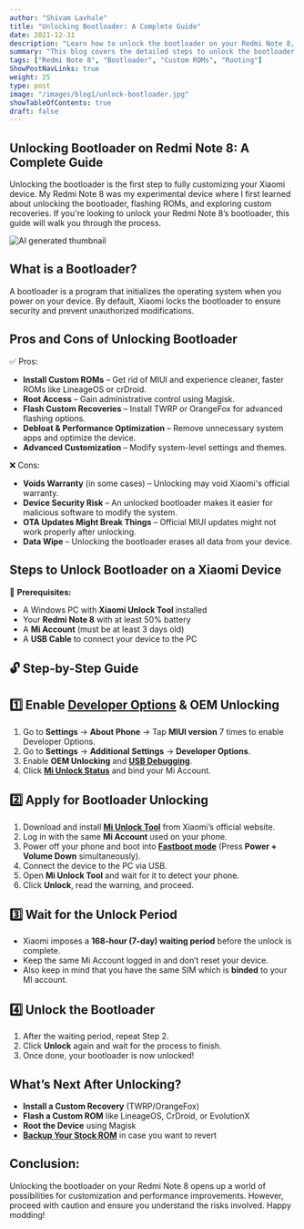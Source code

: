 ```yaml
---
author: "Shivam Lavhale"
title: "Unlocking Bootloader: A Complete Guide"
date: 2021-12-31
description: "Learn how to unlock the bootloader on your Redmi Note 8, including the pros and cons of an unlocked bootloader and the step-by-step process to do it."
summary: "This blog covers the detailed steps to unlock the bootloader on your Redmi Note 8, along with the benefits and risks of doing so. A personal take on experimenting with custom ROMs and modifications."
tags: ["Redmi Note 8", "Bootloader", "Custom ROMs", "Rooting"]
ShowPostNavLinks: true
weight: 25
type: post
image: "/images/blog1/unlock-bootloader.jpg"
showTableOfContents: true
draft: false
---
```


Unlocking Bootloader on Redmi Note 8: A Complete Guide
---
Unlocking the bootloader is the first step to fully customizing your Xiaomi device. My Redmi Note 8 was my experimental device where I first learned about unlocking the bootloader, flashing ROMs, and exploring custom recoveries. If you're looking to unlock your Redmi Note 8’s bootloader, this guide will walk you through the process.

![AI generated thumbnail](/images/blog1/unlock-bootloader.jpg "AI Generated Thumbnail")

What is a Bootloader?
---
A bootloader is a program that initializes the operating system when you power on your device. By default, Xiaomi locks the bootloader to ensure security and prevent unauthorized modifications.

Pros and Cons of Unlocking Bootloader
---
✅ Pros:
- **Install Custom ROMs** – Get rid of MIUI and experience cleaner, faster ROMs like LineageOS or crDroid.
- **Root Access** – Gain administrative control using Magisk.
- **Flash Custom Recoveries** – Install TWRP or OrangeFox for advanced flashing options.
- **Debloat & Performance Optimization** – Remove unnecessary system apps and optimize the device.
- **Advanced Customization** – Modify system-level settings and themes.

❌ Cons:
- **Voids Warranty** (in some cases) – Unlocking may void Xiaomi's official warranty.
- **Device Security Risk** – An unlocked bootloader makes it easier for malicious software to modify the system.
- **OTA Updates Might Break Things** – Official MIUI updates might not work properly after unlocking.
- **Data Wipe** – Unlocking the bootloader erases all data from your device.

Steps to Unlock Bootloader on a Xiaomi Device
---
📌 **Prerequisites:**
- A Windows PC with **Xiaomi Unlock Tool** installed
- Your **Redmi Note 8** with at least 50% battery
- A **Mi Account** (must be at least 3 days old)
- A **USB Cable** to connect your device to the PC

🔓 **Step-by-Step Guide**
---
1️⃣ Enable [Developer Options](https://developer.android.com/studio/debug/dev-options#enable) & OEM Unlocking
---
1. Go to **Settings** → **About Phone** → Tap **MIUI version** 7 times to enable Developer Options.
2. Go to **Settings** → **Additional Settings** → **Developer Options**.
3. Enable **OEM Unlocking** and **[USB Debugging](https://developer.android.com/studio/debug/dev-options#debugging)**.
4. Click **[Mi Unlock Status](https://xiaomi.eu/community/threads/mi-unlock-status-connect-to-network-and-try-again.68105/)** and bind your Mi Account.

2️⃣ Apply for Bootloader Unlocking
---
1. Download and install **[Mi Unlock Tool](https://en.miui.com/unlock/index.html)** from Xiaomi’s official website.
2. Log in with the same **Mi Account** used on your phone.
3. Power off your phone and boot into **[Fastboot mode](https://droidrecovery.com/xiaomi-redmi-note-8-recovery-mode/)** (Press **Power + Volume Down** simultaneously).
4. Connect the device to the PC via USB.
5. Open **Mi Unlock Tool** and wait for it to detect your phone.
6. Click **Unlock**, read the warning, and proceed.

3️⃣ Wait for the Unlock Period
---
- Xiaomi imposes a **168-hour (7-day) waiting period** before the unlock is complete.
- Keep the same Mi Account logged in and don’t reset your device.
- Also keep in mind that you have the same SIM which is **binded** to your MI account.

4️⃣ Unlock the Bootloader
---
1. After the waiting period, repeat Step 2.
2. Click **Unlock** again and wait for the process to finish.
3. Once done, your bootloader is now unlocked!

What’s Next After Unlocking?
--
- **Install a Custom Recovery** (TWRP/OrangeFox)
- **Flash a Custom ROM** like LineageOS, CrDroid, or EvolutionX
- **Root the Device** using Magisk
- **[Backup Your Stock ROM](https://miuirom.org/)** in case you want to revert

Conclusion:
---
Unlocking the bootloader on your Redmi Note 8 opens up a world of possibilities for customization and performance improvements. However, proceed with caution and ensure you understand the risks involved. Happy modding!
